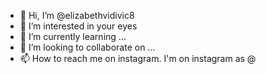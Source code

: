 - 👋 Hi, I’m @elizabethvidivic8
- 👀 I’m interested in your eyes
- 🌱 I’m currently learning ...
- 💞️ I’m looking to collaborate on ...
- 📫 How to reach me on instagram. I'm on instagram as @

<!---
elizabethvidivic8/elizabethvidivic8 is a ✨ special ✨ repository because its `README.md` (this file) appears on your GitHub profile.
You can click the Preview link to take a look at your changes.
--->
